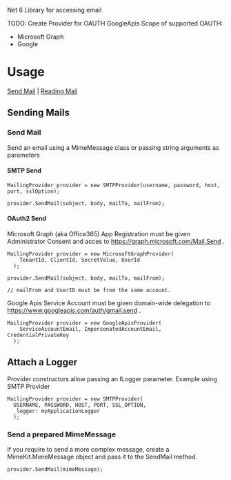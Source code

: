 Net 6 Library for accessing email

TODO:
Create Provider for OAUTH GoogleApis
Scope of supported OAUTH:
  - Microsoft Graph
  - Google


# Usage
[Send Mail](#sending) | [Reading Mail](#receiving)

## Sending Mails
### Send Mail
Send an email using a MimeMessage class or passing string arguments as parameters

#### SMTP Send
```
MailingProvider provider = new SMTPProvider(username, password, host, port, sslOption);
  
provider.SendMail(subject, body, mailTo, mailFrom);
```

#### OAuth2 Send
Microsoft Graph (aka Office365)
App Registration must be given Administrator Consent and acces to https://graph.microsoft.com/Mail.Send .
```
MailingProvider provider = new MicrosoftGraphProvider(
    TenantId, ClientId, SecretValue, UserId
  );
  
provider.SendMail(subject, body, mailTo, mailFrom);

// mailFrom and UserID must be from the same account.
```

Google Apis
Service Account must be given domain-wide delegation to https://www.googleapis.com/auth/gmail.send .
```
MailingProvider provider = new GoogleApisProvider(
    ServiceAccountEmail, ImpersonatedAccountEmail, CredentialPrivateKey
  );
```

## Attach a Logger
Provider constructors allow passing an ILogger parameter. Example using SMTP Provider
```
MailingProvider provider = new SMTPProvider(
  USERNAME, PASSWORD, HOST, PORT, SSL_OPTION,
  _logger: myApplicationLogger
  );
```

### Send a prepared MimeMessage
If you require to send a more complex message, create a MimeKit.MimeMessage object and pass it to the SendMail method.
```
provider.SendMail(mimeMessage);
```
